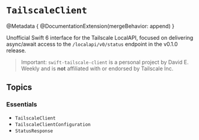 # ``TailscaleClient``

@Metadata {
    @DocumentationExtension(mergeBehavior: append)
}

Unofficial Swift 6 interface for the Tailscale LocalAPI, focused on delivering async/await access to the `/localapi/v0/status` endpoint in the v0.1.0 release.

> Important: `swift-tailscale-client` is a personal project by David E. Weekly and is **not** affiliated with or endorsed by Tailscale Inc.

## Topics

### Essentials
- ``TailscaleClient``
- ``TailscaleClientConfiguration``
- ``StatusResponse``
